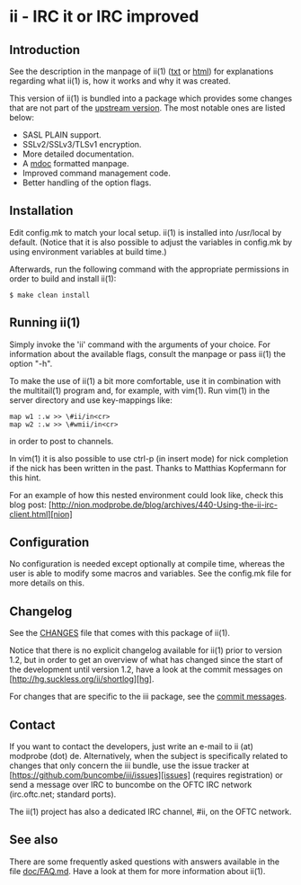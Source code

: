 ii - IRC it or IRC improved
===========================

Introduction
------------
See the description in the manpage of ii(1) ([txt][ii_man_txt] or
[html][ii_man_html]) for explanations regarding what ii(1) is, how it works and
why it was created.

This version of ii(1) is bundled into a package which provides some changes that
are not part of the [upstream version][ii]. The most notable ones are listed
below:

* SASL PLAIN support.
* SSLv2/SSLv3/TLSv1 encryption.
* More detailed documentation.
* A [mdoc][mdoc] formatted manpage.
* Improved command management code.
* Better handling of the option flags.

Installation
------------
Edit config.mk to match your local setup. ii(1) is installed into /usr/local by
default. (Notice that it is also possible to adjust the variables in config.mk
by using environment variables at build time.)

Afterwards, run the following command with the appropriate permissions in order
to build and install ii(1):

	$ make clean install

Running ii(1)
-------------
Simply invoke the 'ii' command with the arguments of your choice. For
information about the available flags, consult the manpage or pass ii(1) the
option "-h".

To make the use of ii(1) a bit more comfortable, use it in combination with the
multitail(1) program and, for example, with vim(1). Run vim(1) in the server
directory and use key-mappings like:

	map w1 :.w >> \#ii/in<cr>
	map w2 :.w >> \#wmii/in<cr>

in order to post to channels.

In vim(1) it is also possible to use ctrl-p (in insert mode) for nick
completion if the nick has been written in the past. Thanks to Matthias
Kopfermann for this hint.

For an example of how this nested environment could look like, check this blog
post:
[http://nion.modprobe.de/blog/archives/440-Using-the-ii-irc-client.html][nion]

Configuration
-------------
No configuration is needed except optionally at compile time, whereas the user
is able to modify some macros and variables. See the config.mk file for more
details on this.

Changelog
---------
See the [CHANGES][changes] file that comes with this package of ii(1).

Notice that there is no explicit changelog available for ii(1) prior to version
1.2, but in order to get an overview of what has changed since the start of
the development until version 1.2, have a look at the commit messages on
[http://hg.suckless.org/ii/shortlog][hg].

For changes that are specific to the iii package, see the [commit
messages][gh_commits].

Contact
-------
If you want to contact the developers, just write an e-mail to ii (at) modprobe
(dot) de. Alternatively, when the subject is specifically related to changes
that only concern the iii bundle, use the issue tracker at
[https://github.com/buncombe/iii/issues][issues] (requires registration) or
send a message over IRC to buncombe on the OFTC IRC network (irc.oftc.net;
standard ports).

The ii(1) project has also a dedicated IRC channel, #ii, on the OFTC network.

See also
--------
There are some frequently asked questions with answers available in the file
[doc/FAQ.md][faq]. Have a look at them for more information about ii(1).

[nion]: http://nion.modprobe.de/blog/archives/440-Using-the-ii-irc-client.html
[hg]: http://hg.suckless.org/ii/shortlog
[ii_man_txt]: http://buncombe.github.com/iii/ii.1.txt
[ii_man_html]: http://buncombe.github.com/iii/ii.1.html
[issues]: https://github.com/buncombe/iii/issues
[ii]: http://tools.suckless.org/ii/
[mdoc]: https://secure.wikimedia.org/wikipedia/en/wiki/Mandoc
[gh_commits]: https://github.com/buncombe/iii/commits/
[faq]: https://github.com/buncombe/iii/blob/master/doc/FAQ.md
[changes]: https://github.com/buncombe/iii/blob/master/CHANGES
